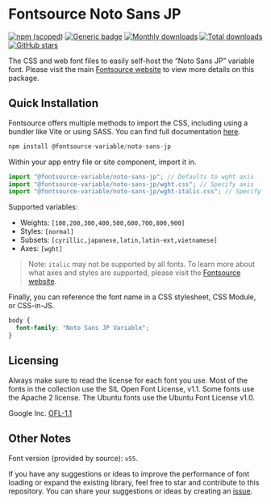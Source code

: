 # Fontsource Noto Sans JP

[![npm (scoped)](https://img.shields.io/npm/v/@fontsource-variable/noto-sans-jp?color=brightgreen)](https://www.npmjs.com/package/@fontsource-variable/noto-sans-jp) [![Generic badge](https://img.shields.io/badge/fontsource-passing-brightgreen)](https://github.com/fontsource/fontsource) [![Monthly downloads](https://badgen.net/npm/dm/@fontsource-variable/noto-sans-jp)](https://github.com/fontsource/fontsource) [![Total downloads](https://badgen.net/npm/dt/@fontsource-variable/noto-sans-jp)](https://github.com/fontsource/fontsource) [![GitHub stars](https://img.shields.io/github/stars/fontsource/fontsource.svg?style=social&label=Star)](https://github.com/fontsource/fontsource/stargazers)

The CSS and web font files to easily self-host the “Noto Sans JP” variable font. Please visit the main [Fontsource website](https://fontsource.org/fonts/noto-sans-jp) to view more details on this package.

## Quick Installation

Fontsource offers multiple methods to import the CSS, including using a bundler like Vite or using SASS. You can find full documentation [here](https://fontsource.org/docs/getting-started/introduction).

```javascript
npm install @fontsource-variable/noto-sans-jp
```

Within your app entry file or site component, import it in.

```javascript
import "@fontsource-variable/noto-sans-jp"; // Defaults to wght axis
import "@fontsource-variable/noto-sans-jp/wght.css"; // Specify axis
import "@fontsource-variable/noto-sans-jp/wght-italic.css"; // Specify axis and style
```

Supported variables:
- Weights: `[100,200,300,400,500,600,700,800,900]`
- Styles: `[normal]`
- Subsets: `[cyrillic,japanese,latin,latin-ext,vietnamese]`
- Axes: `[wght]`

> Note: `italic` may not be supported by all fonts. To learn more about what axes and styles are supported, please visit the [Fontsource website](https://fontsource.org/fonts/noto-sans-jp).

Finally, you can reference the font name in a CSS stylesheet, CSS Module, or CSS-in-JS.

```css
body {
  font-family: "Noto Sans JP Variable";
}
```

## Licensing
Always make sure to read the license for each font you use. Most of the fonts in the collection use the SIL Open Font License, v1.1. Some fonts use the Apache 2 license. The Ubuntu fonts use the Ubuntu Font License v1.0.

Google Inc.
[OFL-1.1](http://scripts.sil.org/OFL)

## Other Notes
Font version (provided by source): `v55`.

If you have any suggestions or ideas to improve the performance of font loading or expand the existing library, feel free to star and contribute to this repository. You can share your suggestions or ideas by creating an [issue](https://github.com/fontsource/fontsource/issues).
